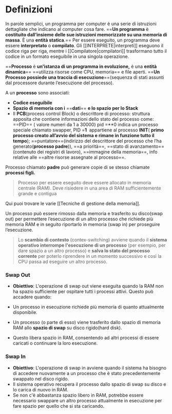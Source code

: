 # Definizioni
In parole semplici, un programma per computer è una serie di istruzioni dettagliate che indicano al computer cosa fare.
==**Un programma** è **costituito dall’insieme delle sue istruzioni memorizzate su una memoria di massa**. È una **entità statica**.==
Per essere eseguito, un programma deve essere **interpretato** o **compilato**. Gli [[INTERPRETE|interpreti]] eseguono il codice riga per riga, mentre i [[Compilatore|compilatori]] trasformano tutto il codice in un formato eseguibile in una singola operazione.

==**Processo** è **un'istanza di un programma in evoluzione,** è una **entità dinamica**== ==utilizza risorse come CPU, memoria== e file aperti.
==**Un Processo possiede una traccia di esecuzione**==(sequenza di stati assunti dal processore durante l’esecuzione del processo).

A un **processo** sono associati:
- **Codice eseguibile**
- **Spazio di memoria con i** ==**dati**== **e lo spazio per lo Stack**
- Il **PCB**(process control Block) o descrittore di processo: struttura apposita che contiene informazioni dello stato del processo come: ==PID== ( valore numeri da 1 a 30000) pid =**0 indica un processo speciale chiamato swapper, PID =**1**  appartiene al processo **INIT**( **primo processo creato all’avvio del sistema e rimane in funzione tutto il tempo**); ==puntatore==(indirizzo del descrittore del processo che l’ha generato(**processo padre**)), ==a priorità==, ==stato di avanzamento==(contenuto dei registri di lavoro), ==immagine della memoria==, info relative alle ==altre risorse assegnate al processo==.

Processo chiamato **padre** può generare copie di se stesso chiamate **processi figli.**

>Processo per essere eseguito deve essere allocato in memoria centrale (RAM).
>Deve risiedere in una area di RAM sufficientemente grande e contigua

Qui puoi trovare le varie [[Tecniche di gestione della memoria]].

Un processo può essere rimosso dalla memoria e trasferito su disco(swap out) per permettere l’esecuzione di un altro processo che richiede più memoria RAM e in seguito riportarlo in memoria (swap in) per proseguire l’esecuzione.

> Lo **scambio di contesto** (contex-switching) avviene quando il **sistema operativo interrompe l'esecuzione di un processo** (per esempio, per dare spazio a un altro processo) e **salva lo stato del processo corrente** per poterlo riprendere in un momento successivo e così la CPU passa ad eseguire un altro processo.
### Swap Out

- **Obiettivo**: L'operazione di swap out viene eseguita quando la RAM non ha spazio sufficiente per ospitare tutti i processi attivi. Questo può accadere quando:

- Un processo in esecuzione richiede più memoria di quanto attualmente disponibile.

- Un processo (o parte di esso) viene trasferito dallo spazio di memoria RAM allo **spazio di swap** su disco rigido(hard disk).
- Questo libera spazio in RAM, consentendo ad altri processi di essere caricati o continuare la loro esecuzione.

### Swap In

- **Obiettivo**: L'operazione di swap in avviene quando il sistema ha bisogno di accedere nuovamente a un processo che è stato precedentemente swappato nel disco rigido.
- Il sistema operativo recupera il processo dallo spazio di swap su disco e lo carica di nuovo in RAM.
- Se non c'è abbastanza spazio libero in RAM, potrebbe essere necessario swappare un altro processo attualmente in esecuzione per fare spazio per quello che si sta caricando.




